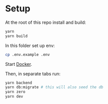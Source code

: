 # Setup

At the root of this repo install and build:

```sh
yarn
yarn build
```

In this folder set up env:

```sh
cp .env.example .env
```

Start [Docker](https://orbstack.dev).

Then, in separate tabs run:

```bash
yarn backend
yarn db:migrate # this will also seed the db
yarn zero
yarn dev
```
